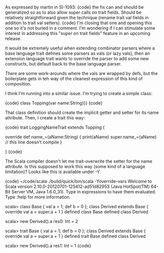 As expressed by martin in SI-1093:
{code}
the fix can and should be generalized so as to also allow super
calls on trait fields. Should be relatively straightforward given
the technique (rename trait val fields in addition to trait val
setters).
{code}
I'm closing that one and opening this one so it's not buried in a comment.
I'm wondering if I can stimulate some interest in addressing this "super on trait fields" feature in an upcoming release.

It would be extremely useful when extending combinator parsers where a base language trait defines some parsers as vals (or lazy vals), then an extension language trait wants to override the parser to add some new constructs, but default back to the base language parser.

There are some work-arounds where the vals are wrapped by defs, but the boilerplate gets in teh way of the cleanest expression of this kind of composition.

I think I'm running into a similar issue. I'm trying to create a simple class:

{code}
class Topping(var name:String)}}
{code}

That class definition should create the implicit getter and setter for its name attribute. Then, I create a trait this way:

{code}
trait LoggingNameTrait extends Topping {

  override def name_=(aName:String) {
    print(aName)
    super.name_=(aName) // this line doesn't compile
  }

}
{code}

The Scala compiler doesn't let me trait-overwrite the setter for the name attribute. Is this supposed to work this way (some kind of a language limitation)?
Looks like this is available under -Y.

{code}
 ~/code/scala ./build/quick/bin/scala -Yoverride-vars
Welcome to Scala version 2.10.0-20120701-125412-ad51d82953 (Java HotSpot(TM) 64-Bit Server VM, Java 1.6.0_31).
Type in expressions to have them evaluated.
Type :help for more information.

scala> class Base { val a = 1; def b = 0 }; class Derived extends Base { override val a = super.a + 1 }
defined class Base
defined class Derived

scala> new Derived().a
res0: Int = 2

scala> trait Base { val a = 1; def b = 0 }; class Derived extends Base { override val a = super.a + 1 }
defined trait Base
defined class Derived

scala> new Derived().a
res1: Int = 1
{code}
